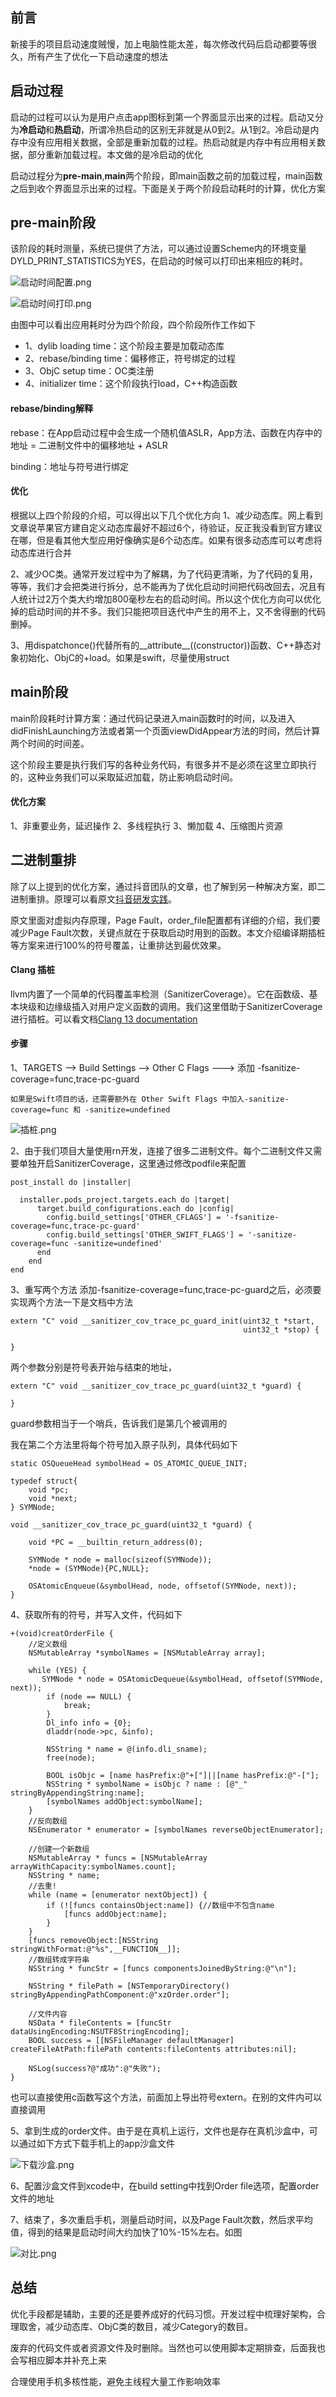 ## 前言
新接手的项目启动速度贼慢，加上电脑性能太差，每次修改代码后启动都要等很久，所有产生了优化一下启动速度的想法

## 启动过程
启动的过程可以认为是用户点击app图标到第一个界面显示出来的过程。启动又分为**冷启动**和**热启动**，所谓冷热启动的区别无非就是从0到2。从1到2。冷启动是内存中没有应用相关数据，全部是重新加载的过程。热启动就是内存中有应用相关数据，部分重新加载过程。本文做的是冷启动的优化

启动过程分为**pre-main**,**main**两个阶段，即main函数之前的加载过程，main函数之后到收个界面显示出来的过程。下面是关于两个阶段启动耗时的计算，优化方案

## pre-main阶段
该阶段的耗时测量，系统已提供了方法，可以通过设置Scheme内的环境变量DYLD_PRINT_STATISTICS为YES，在启动的时候可以打印出来相应的耗时。

![启动时间配置.png](http://xingyajie.oss-cn-hangzhou.aliyuncs.com/uPic/1240.jpeg)

![启动时间打印.png](http://xingyajie.oss-cn-hangzhou.aliyuncs.com/uPic/1240.png)

由图中可以看出应用耗时分为四个阶段，四个阶段所作工作如下

- 1、dylib loading time：这个阶段主要是加载动态库
- 2、rebase/binding time：偏移修正，符号绑定的过程
- 3、ObjC setup time：OC类注册
- 4、initializer time：这个阶段执行load，C++构造函数

#### rebase/binding解释
rebase：在App启动过程中会生成一个随机值ASLR，App方法、函数在内存中的地址 = 二进制文件中的偏移地址 + ASLR

binding：地址与符号进行绑定

#### 优化
根据以上四个阶段的介绍，可以得出以下几个优化方向
1、减少动态库。网上看到文章说苹果官方建自定义动态库最好不超过6个，待验证，反正我没看到官方建议在哪，但是看其他大型应用好像确实是6个动态库。如果有很多动态库可以考虑将动态库进行合并

2、减少OC类。通常开发过程中为了解耦，为了代码更清晰，为了代码的复用，等等，我们才会把类进行拆分，总不能再为了优化启动时间把代码改回去，况且有人统计过2万个类大约增加800毫秒左右的启动时间。所以这个优化方向可以优化掉的启动时间的并不多。我们只能把项目迭代中产生的用不上，又不舍得删的代码删掉。

3、用dispatchonce()代替所有的__attribute__((constructor))函数、C++静态对象初始化、ObjC的+load。如果是swift，尽量使用struct


## main阶段
main阶段耗时计算方案：通过代码记录进入main函数时的时间，以及进入didFinishLaunching方法或者第一个页面viewDidAppear方法的时间，然后计算两个时间的时间差。

这个阶段主要是执行我们写的各种业务代码，有很多并不是必须在这里立即执行的，这种业务我们可以采取延迟加载，防止影响启动时间。

#### 优化方案
1、非重要业务，延迟操作
2、多线程执行
3、懒加载
4、压缩图片资源

## 二进制重排
除了以上提到的优化方案，通过抖音团队的文章，也了解到另一种解决方案，即二进制重排。原理可以看原文[抖音研发实践](https://mp.weixin.qq.com/s?__biz=MzI1MzYzMjE0MQ==&mid=2247485101&idx=1&sn=abbbb6da1aba37a04047fc210363bcc9&chksm=e9d0cd4fdea7445989cf26623a16fc8ce2876bf3bda95a5532bb0e5e5b1420765653df0b94d1&mpshare=1&scene=1&srcid=0316fLf0VRLHLhRPFDH6LuQo&sharer_sharetime=1595570815854&sharer_shareid=ff29c649ff1b5cea91081f325b5ada59#rd)。

原文里面对虚拟内存原理，Page Fault，order_file配置都有详细的介绍，我们要减少Page Fault次数，关键点就在于获取启动时用到的函数。本文介绍编译期插桩等方案来进行100%的符号覆盖，让重排达到最优效果。

#### Clang 插桩
llvm内置了一个简单的代码覆盖率检测（SanitizerCoverage）。它在函数级、基本块级和边缘级插入对用户定义函数的调用。我们这里借助于SanitizerCoverage进行插桩。可以看文档[Clang 13 documentation](https://clang.llvm.org/docs/SanitizerCoverage.html)

#### 步骤
1、TARGETS --> Build Settings --> Other C Flags ---> 添加 -fsanitize-coverage=func,trace-pc-guard
    
    如果是Swift项目的话，还需要额外在 Other Swift Flags 中加入-sanitize-coverage=func 和 -sanitize=undefined

![插桩.png](http://xingyajie.oss-cn-hangzhou.aliyuncs.com/uPic/1240-20221209213857657.png)

2、由于我们项目大量使用rn开发，连接了很多二进制文件。每个二进制文件又需要单独开启SanitizerCoverage，这里通过修改podfile来配置

```
post_install do |installer|
  
  installer.pods_project.targets.each do |target|
      target.build_configurations.each do |config|
        config.build_settings['OTHER_CFLAGS'] = '-fsanitize-coverage=func,trace-pc-guard'
        config.build_settings['OTHER_SWIFT_FLAGS'] = '-sanitize-coverage=func -sanitize=undefined'
      end
    end
end
```

3、重写两个方法
添加-fsanitize-coverage=func,trace-pc-guard之后，必须要实现两个方法一下是文档中方法

```
extern "C" void __sanitizer_cov_trace_pc_guard_init(uint32_t *start,
                                                    uint32_t *stop) {
  
}
```
两个参数分别是符号表开始与结束的地址，

```
extern "C" void __sanitizer_cov_trace_pc_guard(uint32_t *guard) {
  
}
```
guard参数相当于一个哨兵，告诉我们是第几个被调用的

我在第二个方法里将每个符号加入原子队列，具体代码如下
```
static OSQueueHead symbolHead = OS_ATOMIC_QUEUE_INIT;

typedef struct{
    void *pc;
    void *next;
} SYMNode;

void __sanitizer_cov_trace_pc_guard(uint32_t *guard) {

    void *PC = __builtin_return_address(0);
    
    SYMNode * node = malloc(sizeof(SYMNode));
    *node = (SYMNode){PC,NULL};

    OSAtomicEnqueue(&symbolHead, node, offsetof(SYMNode, next));
}
```

4、获取所有的符号，并写入文件，代码如下
```
+(void)creatOrderFile {
    //定义数组
    NSMutableArray *symbolNames = [NSMutableArray array];
    
    while (YES) {
       SYMNode * node = OSAtomicDequeue(&symbolHead, offsetof(SYMNode, next));
        if (node == NULL) {
            break;
        }
        Dl_info info = {0};
        dladdr(node->pc, &info);

        NSString * name = @(info.dli_sname);
        free(node);
        
        BOOL isObjc = [name hasPrefix:@"+["]||[name hasPrefix:@"-["];
        NSString * symbolName = isObjc ? name : [@"_" stringByAppendingString:name];
        [symbolNames addObject:symbolName];
    }
    //反向数组
    NSEnumerator * enumerator = [symbolNames reverseObjectEnumerator];
    
    //创建一个新数组
    NSMutableArray * funcs = [NSMutableArray arrayWithCapacity:symbolNames.count];
    NSString * name;
    //去重!
    while (name = [enumerator nextObject]) {
        if (![funcs containsObject:name]) {//数组中不包含name
            [funcs addObject:name];
        }
    }
    [funcs removeObject:[NSString stringWithFormat:@"%s",__FUNCTION__]];
    //数组转成字符串
    NSString * funcStr = [funcs componentsJoinedByString:@"\n"];
    
    NSString * filePath = [NSTemporaryDirectory() stringByAppendingPathComponent:@"xzOrder.order"];

    //文件内容
    NSData * fileContents = [funcStr dataUsingEncoding:NSUTF8StringEncoding];
    BOOL success = [[NSFileManager defaultManager] createFileAtPath:filePath contents:fileContents attributes:nil];
    
    NSLog(success?@"成功":@"失败");
}
```
也可以直接使用c函数写这个方法，前面加上导出符号extern。在别的文件内可以直接调用

5、拿到生成的order文件。由于是在真机上运行，文件也是存在真机沙盒中，可以通过如下方式下载手机上的app沙盒文件

![下载沙盒.png](http://xingyajie.oss-cn-hangzhou.aliyuncs.com/uPic/1240-20221209213917314.png)

6、配置沙盒文件到xcode中，在build setting中找到Order file选项，配置order文件的地址

7、结束了，多次重启手机，测量启动时间，以及Page Fault次数，然后求平均值，得到的结果是启动时间大约加快了10%-15%左右。如图

![对比.png](http://xingyajie.oss-cn-hangzhou.aliyuncs.com/uPic/1240-20221209213924656.png)

## 总结
优化手段都是辅助，主要的还是要养成好的代码习惯。开发过程中梳理好架构，合理取舍，减少动态库、ObjC类的数目，减少Category的数目。

废弃的代码文件或者资源文件及时删除。当然也可以使用脚本定期排查，后面我也会写相应脚本并补充上来

合理使用手机多核性能，避免主线程大量工作影响效率

